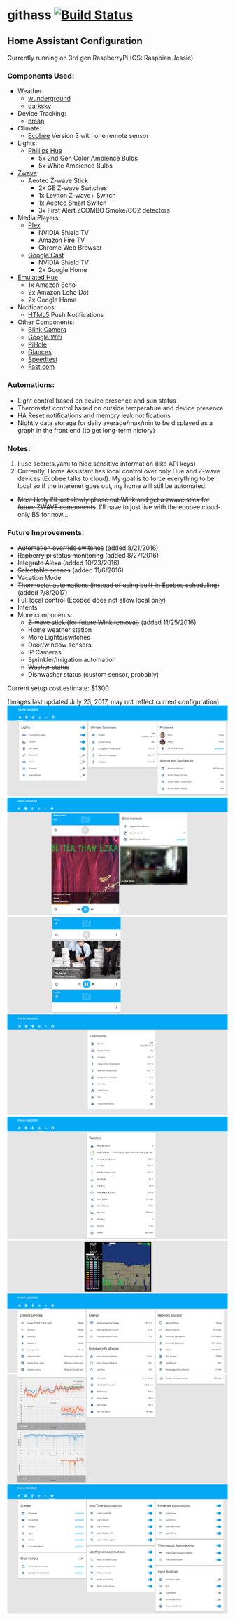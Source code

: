 # githass [![Build Status](https://travis-ci.org/fronzbot/githass.svg?branch=master)](https://travis-ci.org/fronzbot/githass)
## Home Assistant Configuration
Currently running on 3rd gen RaspberryPi (OS: Raspbian Jessie)

### Components Used:
- Weather:
  - [wunderground](https://home-assistant.io/components/sensor.wunderground/) 
  - [darksky](https://home-assistant.io/components/sensor.wunderground/)
- Device Tracking:
  - [nmap](https://home-assistant.io/components/device_tracker.nmap_tracker/)
- Climate:
  - [Ecobee](https://home-assistant.io/components/climate.ecobee/) Version 3 with one remote sensor
- Lights:
  - [Phillips Hue](https://home-assistant.io/components/light.hue/)
      - 5x 2nd Gen Color Ambience Bulbs
      - 5x White Ambience Bulbs
- [Zwave](https://home-assistant.io/docs/z-wave/):
  - Aeotec Z-wave Stick
      -  2x GE Z-wave Switches
      -  1x Leviton Z-wave+ Switch
      -  1x Aeotec Smart Switch 
      -  3x First Alert ZCOMBO Smoke/CO2 detectors
- Media Players:
  - [Plex](https://home-assistant.io/components/media_player.plex/)
      - NVIDIA Shield TV
      - Amazon Fire TV
      - Chrome Web Browser
  - [Google Cast](https://home-assistant.io/components/media_player.cast/)
      - NVIDIA Shield TV
      - 2x Google Home
- [Emulated Hue](https://home-assistant.io/components/emulated_hue/)
  - 1x Amazon Echo
  - 2x Amazon Echo Dot
  - 2x Google Home
- Notifications:
  - [HTML5](https://home-assistant.io/components/notify.html5/) Push Notifications
- Other Components:
  - [Blink Camera](https://home-assistant.io/components/blink/)
  - [Google Wifi](https://home-assistant.io/components/sensor.google_wifi/)
  - [PiHole](https://home-assistant.io/components/sensor.pi_hole/)
  - [Glances](https://home-assistant.io/components/sensor.glances/)
  - [Speedtest](https://home-assistant.io/components/sensor.speedtest/)
  - [Fast.com](https://home-assistant.io/components/sensor.fastdotcom/)

### Automations:
- Light control based on device presence and sun status
- Theromstat control based on outside temperature and device presence
- HA Reset notifications and memory leak notifications
- Nightly data storage for daily average/max/min to be displayed as a graph in the front end (to get long-term history)

### Notes:
1. I use secrets.yaml to hide sensitive information (like API keys)
2. Currently, Home Assistant has local control over only Hue and Z-wave devices (Ecobee talks to cloud).  My goal is to force everything to be local so if the interenet goes out, my home will still be automated.
  * ~~Most likely I'll just slowly phase out Wink and get a zwave stick for future ZWAVE components~~.  I'll have to just live with the ecobee cloud-only BS for now...
 
### Future Improvements:
- ~~Automation override switches~~ (added 8/21/2016)
- ~~Rapberry pi status monitoring~~ (added 8/27/2016)
- ~~Integrate Alexa~~ (added 10/23/2016)
- ~~Selectable scenes~~ (added 11/6/2016)
- Vacation Mode
- ~~Thermostat automations (instead of using built-in Ecobee scheduling)~~ (added 7/8/2017)
- Full local control (Ecobee does not allow local only)
- Intents
- More components:
  - ~~Z-wave stick (for future Wink removal)~~ (added 11/25/2016)
  - Home weather station
  - More Lights/switches
  - Door/window sensors
  - IP Cameras
  - Sprinkler/Irrigation automation
  - ~~Washer status~~
  - Dishwasher status (custom sensor, probably)
  
Current setup cost estimate: $1300

(Images last updated July 23, 2017, may not reflect current configuration)
![](https://github.com/fronzbot/githass/blob/master/images/ha_home_page.png)
![](https://github.com/fronzbot/githass/blob/master/images/ha_media.png)
![](https://github.com/fronzbot/githass/blob/master/images/ha_media2.png)
![](https://github.com/fronzbot/githass/blob/master/images/ha_thermostat.png)
![](https://github.com/fronzbot/githass/blob/master/images/ha_weather1.png)
![](https://github.com/fronzbot/githass/blob/master/images/ha_weather2.png)
![](https://github.com/fronzbot/githass/blob/master/images/ha_stats.png)
![](https://github.com/fronzbot/githass/blob/master/images/ha_stats2.png)
![](https://github.com/fronzbot/githass/blob/master/images/ha_override.png)

